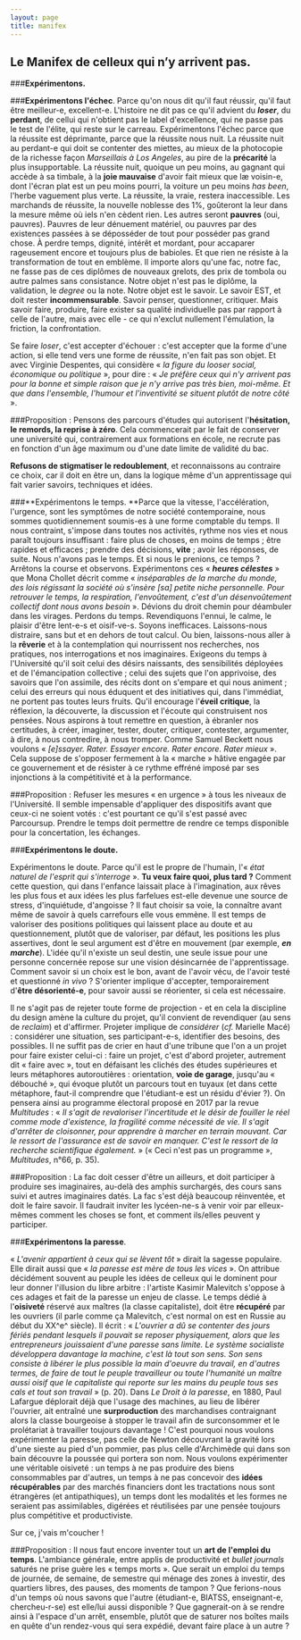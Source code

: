 ```yaml
---
layout: page
title: manifex
---
```



## Le Manifex de celleux qui n’y arrivent pas.


###**Expérimentons.**

###**Expérimentons l'échec**. Parce qu'on nous dit qu'il faut réussir, qu'il faut être meilleur-e, excellent-e. L'histoire ne dit pas ce qu'il advient du ***loser***, du **perdant**, de cellui qui n'obtient pas le label d'excellence, qui ne passe pas le test de l'élite, qui reste sur le carreau. Expérimentons l'échec parce que la réussite est déprimante, parce que la réussite nous nuit. La réussite nuit au perdant-e qui doit se contenter des miettes, au mieux de la photocopie de la richesse façon *Marseillais à Los Angeles*, au pire de la **précarité** la plus insupportable. La réussite nuit, quoique un peu moins, au gagnant qui accède à sa timbale, à la **joie mauvaise** d'avoir fait mieux que læ voisin-e, dont l'écran plat est un peu moins pourri, la voiture un peu moins *has been*, l'herbe vaguement plus verte. La réussite, la vraie, restera inaccessible. Les marchands de réussite, la nouvelle noblesse des 1%, goûteront la leur dans la mesure même où iels n'en cèdent rien. Les autres seront **pauvres** (oui, pauvres). Pauvres de leur dénuement matériel, ou pauvres par des existences passées à se déposséder de tout pour posséder pas grand chose. À perdre temps, dignité, intérêt et mordant, pour accaparer rageusement encore et toujours plus de babioles. Et que rien ne résiste à la transformation de tout en emblème. Il importe alors qu'une fac, notre fac, ne fasse pas de ces diplômes de nouveaux grelots, des prix de tombola ou autre palmes sans consistance. Notre objet n'est pas le diplôme, la validation, le *degree* ou la note. Notre objet est le savoir. Le savoir EST, et doit rester **incommensurable**. Savoir penser, questionner, critiquer. Mais savoir faire, produire, faire exister sa qualité individuelle pas par rapport à celle de l'autre, mais avec elle - ce qui n'exclut nullement l'émulation, la friction, la confrontation.

Se faire *loser*, c'est accepter d'échouer : c'est accepter que la forme d'une action, si elle tend vers une forme de réussite, n'en fait pas son objet. Et avec Virginie Despentes, qui considère « *la figure du looser social, économique ou politique* », pour dire : « *Je préfère ceux qui n'y arrivent pas pour la bonne et simple raison que je n'y arrive pas très bien, moi-même. Et que dans l'ensemble, l'humour et l'inventivité se situent plutôt de notre côté* ».

###Proposition : Pensons des parcours d'études qui autorisent l'**hésitation, le remords, la reprise à zéro**. Cela commencerait par le fait de conserver une université qui, contrairement aux formations en école, ne recrute pas en fonction d'un âge maximum ou d'une date limite de validité du bac.

**Refusons de stigmatiser le redoublement**, et reconnaissons au contraire ce choix, car il doit en être un, dans la logique même d'un apprentissage qui fait varier savoirs, techniques et idées.

###**Expérimentons le temps. **Parce que la vitesse, l'accélération, l'urgence, sont les symptômes de notre société contemporaine, nous sommes quotidiennement soumis-es à une forme comptable du temps. Il nous contraint, s'impose dans toutes nos activités, rythme nos vies et nous paraît toujours insuffisant : faire plus de choses, en moins de temps ; être rapides et efficaces ; prendre des décisions, **vite** ; avoir les réponses, de suite. Nous n'avons pas le temps. Et si nous le prenions, ce temps ? Arrêtons la course et observons. Expérimentons ces « ***heures célestes*** » que Mona Chollet décrit comme « *inséparables de la marche du monde, des lois régissant la société où s'insère [sa] petite niche personnelle. Pour retrouver le temps, la respiration, l'envoûtement, c'est d'un désenvoûtement collectif dont nous avons besoin* ». Dévions du droit chemin pour déambuler dans les virages. Perdons du temps. Revendiquons l'ennui, le calme, le plaisir d'être lent-e-s et oisif-ve-s. Soyons inefficaces. Laissons-nous distraire, sans but et en dehors de tout calcul. Ou bien, laissons-nous aller à la **rêverie** et à la contemplation qui nourrissent nos recherches, nos pratiques, nos interrogations et nos imaginaires. Exigeons du temps à l'Université qu'il soit celui des désirs naissants, des sensibilités déployées et de l'émancipation collective ; celui des sujets que l'on apprivoise, des savoirs que l'on assimile, des récits dont on s'empare et qui nous animent ; celui des erreurs qui nous éduquent et des initiatives qui, dans l'immédiat, ne portent pas toutes leurs fruits. Qu'il encourage l'**éveil critique**, la réflexion, la découverte, la discussion et l'écoute qui construisent nos pensées. Nous aspirons à tout remettre en question, à ébranler nos certitudes, à créer, imaginer, tester, douter, critiquer, contester, argumenter, à dire, à nous contredire, à nous tromper. Comme Samuel Beckett nous voulons « *[e]ssayer. Rater. Essayer encore. Rater encore. Rater mieux* ». Cela suppose de s'opposer fermement à la « marche » hâtive engagée par ce gouvernement et de résister à ce rythme effréné imposé par ses injonctions à la compétitivité et à la performance.

###Proposition : Refuser les mesures « en urgence » à tous les niveaux de l'Université. Il semble impensable d'appliquer des dispositifs avant que ceux-ci ne soient votés : c'est pourtant ce qu'il s'est passé avec Parcoursup. Prendre le temps doit permettre de rendre ce temps disponible pour la concertation, les échanges.

###**Expérimentons le doute.**

Expérimentons le doute. Parce qu'il est le propre de l'humain, l'« *état naturel de l'esprit qui s'interroge* ». **Tu veux faire quoi, plus tard ?** Comment cette question, qui dans l'enfance laissait place à l'imagination, aux rêves les plus fous et aux idées les plus farfelues est-elle devenue une source de stress, d'inquiétude, d'angoisse ? Il faut choisir sa voie, la connaître avant même de savoir à quels carrefours elle vous emmène. Il est temps de valoriser des positions politiques qui laissent place au doute et au questionnement, plutôt que de valoriser, par défaut, les positions les plus assertives, dont le seul argument est d'être en mouvement (par exemple, ***en marche***). L'idée qu'il n'existe un seul destin, une seule issue pour une personne concernée repose sur une vision désincarnée de l'apprentissage. Comment savoir si un choix est le bon, avant de l'avoir vécu, de l'avoir testé et questionné *in vivo* ? S'orienter implique d'accepter, temporairement d'**être désorienté-e**, pour savoir aussi se réorienter, si cela est nécessaire.

Il ne s'agit pas de rejeter toute forme de projection - et en cela la discipline du design amène la culture du projet, qu'il convient de revendiquer (au sens de *reclaim*) et d'affirmer. Projeter implique de *considérer* (*cf.* Marielle Macé) : considérer une situation, ses participant-e-s, identifier des besoins, des possibles. Il ne suffit pas de crier en haut d'une tribune que l'on a un projet pour faire exister celui-ci : faire un projet, c'est d'abord projeter, autrement dit « faire avec », tout en défaisant les clichés des études supérieures et leurs métaphores autoroutières : orientation, **voie de garage**, jusqu'au « débouché », qui évoque plutôt un parcours tout en tuyaux (et dans cette métaphore, faut-il comprendre que l'étudiant-e est un résidu d'évier ?). On pensera ainsi au programme électoral proposé en 2017 par la revue *Multitudes* : « *Il s'agit de revaloriser l'incertitude et le désir de fouiller le réel comme mode d'existence, la fragilité comme nécessité de vie. Il s'agit d'arrêter de cloisonner, pour apprendre à marcher en terrain mouvant. Car le ressort de l'assurance est de savoir en manquer. C'est le ressort de la recherche scientifique également.* » (« Ceci n'est pas un programme », *Multitudes*, n°66, p. 35).

###Proposition : La fac doit cesser d'être un ailleurs, et doit participer à produire ses imaginaires, au-delà des amphis surchargés, des cours sans suivi et autres imaginaires datés. La fac s'est déjà beaucoup réinventée, et doit le faire savoir. Il faudrait inviter les lycéen-ne-s à venir voir par elleux-mêmes comment les choses se font, et comment ils/elles peuvent y participer.

###**Expérimentons la paresse**.

« *L'avenir appartient à ceux qui se lèvent tôt* » dirait la sagesse populaire. Elle dirait aussi que « *la paresse est mère de tous les vices* ». On attribue décidément souvent au peuple les idées de celleux qui le dominent pour leur donner l'illusion du libre arbitre : l'artiste Kasimir Malevitch s'oppose à ces adages et fait de la paresse un enjeu de classe. Le temps dédié à l'**oisiveté** réservé aux maîtres (la classe capitaliste), doit être **récupéré** par les ouvriers (il parle comme ça Malevitch, c'est normal on est en Russie au début du XX^e^ siècle). Il écrit : « *L'ouvrier a dû se contenter des jours fériés pendant lesquels il pouvait se reposer physiquement, alors que les entrepreneurs jouissaient d'une paresse sans limite. Le système socialiste développera davantage la machine, c'est là tout son sens. Son sens consiste à libérer le plus possible la main d'oeuvre du travail, en d'autres termes, de faire de tout le peuple travailleur ou toute l'humanité un maître aussi oisif que le capitaliste qui reporte sur les mains du peuple tous ses cals et tout son travail* » (p. 20). Dans *Le Droit à la paresse*, en 1880, Paul Lafargue déplorait déjà que l'usage des machines, au lieu de libérer l'ouvrier, ait entraîné une **surproduction** des marchandises contraignant alors la classe bourgeoise à stopper le travail afin de surconsommer et le prolétariat à travailler toujours davantage ! C'est pourquoi nous voulons expérimenter la paresse, pas celle de Newton découvrant la gravité lors d'une sieste au pied d'un pommier, pas plus celle d'Archimède qui dans son bain découvre la poussée qui portera son nom. Nous voulons expérimenter une véritable oisiveté : un temps à ne pas produire des biens consommables par d'autres, un temps à ne pas concevoir des **idées récupérables** par des marchés financiers dont les tractations nous sont étrangères (et antipathiques), un temps dont les modalités et les formes ne seraient pas assimilables, digérées et réutilisées par une pensée toujours plus compétitive et productiviste.

Sur ce, j'vais m'coucher !

###Proposition : Il nous faut encore inventer tout un **art de l'emploi du temps**. L'ambiance générale, entre applis de productivité et *bullet journals* saturés ne prise guère les « temps morts ». Que serait un emploi du temps de journée, de semaine, de semestre qui ménage des zones à investir, des quartiers libres, des pauses, des moments de tampon ? Que ferions-nous d'un temps où nous savons que l'autre (étudiant-e, BIATSS, enseignant-e, chercheu-r-se) est elle/lui aussi disponible ? Que gagnerait-on à se rendre ainsi à l'espace d'un arrêt, ensemble, plutôt que de saturer nos boîtes mails en quête d'un rendez-vous qui sera expédié, devant faire place à un autre ?




